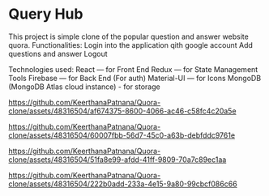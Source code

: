 # Query Hub
This project is simple clone of the popular question and answer website quora. 
Functionalities:
  Login into the application qith google account
  Add questions and answer
  Logout
  
Technologies used: 
  React — for Front End
  Redux — for State Management Tools
  Firebase — for Back End (For auth)
  Material-UI — for Icons
  MongoDB (MongoDB Atlas cloud instance) - for storage


https://github.com/KeerthanaPatnana/Quora-clone/assets/48316504/af674375-8600-4066-ac46-c58fc4c20a5e



https://github.com/KeerthanaPatnana/Quora-clone/assets/48316504/60007fbb-56d7-45c0-a63b-debfddc9761e



https://github.com/KeerthanaPatnana/Quora-clone/assets/48316504/51fa8e99-afdd-41ff-9809-70a7c89ec1aa



https://github.com/KeerthanaPatnana/Quora-clone/assets/48316504/222b0add-233a-4e15-9a80-99cbcf086c66

